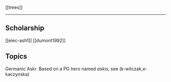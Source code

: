 [[trees]]

---

## Scholarship
[[eiec-ash1]]
[[dumont1992]]

## Topics

Germanic Askr. Based on a PG hero named *askis*, see (k-witczak,e-kaczynska)